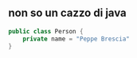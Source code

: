 ## non so un cazzo di java

```java title="Person.java"
public class Person {
    private name = "Peppe Brescia"
}
```